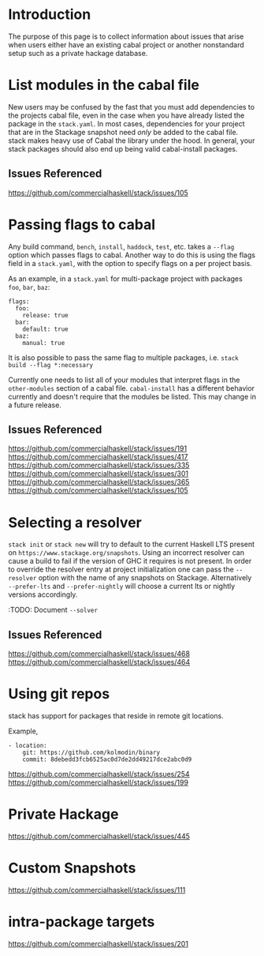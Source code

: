 # Introduction
The purpose of this page is to collect information about issues that arise when users either have an existing cabal project or another nonstandard setup such as a private hackage database. 

# List modules in the cabal file
New users may be confused by the fast that you must add dependencies to the projects cabal file, even in the case when you have already listed the package in the `stack.yaml`. In most cases, dependencies for your project that are in the Stackage snapshot need *only* be added to the cabal file. stack makes heavy use of Cabal the library under the hood. In general, your stack packages should also end up being valid cabal-install packages.

## Issues Referenced
https://github.com/commercialhaskell/stack/issues/105

# Passing flags to cabal

Any build command, `bench`, `install`, `haddock`, `test`, etc. takes a `--flag` option which passes flags to cabal. Another way to do this is using the flags field in a `stack.yaml`, with the option to specify flags on a per project basis. 

As an example, in a `stack.yaml` for multi-package project with packages `foo`, `bar`, `baz`:

```
flags:
  foo:
    release: true
  bar:
    default: true
  baz:
    manual: true
```

It is also possible to pass the same flag to multiple packages, i.e. `stack build --flag *:necessary`

Currently one needs to list all of your modules that interpret flags in the `other-modules` section of a cabal file. `cabal-install` has a different behavior currently and doesn't require that the modules be listed. This may change in a future release. 


## Issues Referenced
https://github.com/commercialhaskell/stack/issues/191
https://github.com/commercialhaskell/stack/issues/417
https://github.com/commercialhaskell/stack/issues/335
https://github.com/commercialhaskell/stack/issues/301
https://github.com/commercialhaskell/stack/issues/365
https://github.com/commercialhaskell/stack/issues/105

# Selecting a resolver

`stack init` or `stack new` will try to default to the current Haskell LTS present on `https://www.stackage.org/snapshots`. Using an incorrect resolver can cause a build to fail if the version of GHC it requires is not present. In order to override the resolver entry at project initialization one can pass the `--resolver` option with the name of any snapshots on Stackage. Alternatively `--prefer-lts` and `--prefer-nightly` will choose a current lts or nightly versions accordingly. 

:TODO: Document `--solver`

## Issues Referenced
https://github.com/commercialhaskell/stack/issues/468
https://github.com/commercialhaskell/stack/issues/464

# Using git repos
stack has support for packages that reside in remote git locations.

Example,

```
- location:
    git: https://github.com/kolmodin/binary
    commit: 8debedd3fcb6525ac0d7de2dd49217dce2abc0d9
```

https://github.com/commercialhaskell/stack/issues/254
https://github.com/commercialhaskell/stack/issues/199
# Private Hackage
https://github.com/commercialhaskell/stack/issues/445

# Custom Snapshots
https://github.com/commercialhaskell/stack/issues/111

# intra-package targets
 https://github.com/commercialhaskell/stack/issues/201
